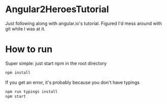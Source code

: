 Angular2HeroesTutorial
========

Just following along with angular.io's tutorial. Figured I'd mess around with git while I was at it.

# How to run

Super simple: just start npm in the root directory

```sh
npm install
```

If you get an error, it's probably because you don't have typings

```sh
npm run typings install
npm start
```
